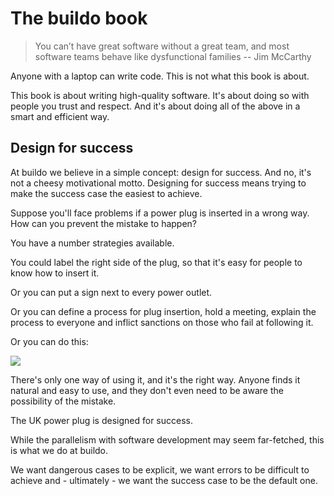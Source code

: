 # The buildo book


> You can’t have great software without a great team, and most software teams behave like dysfunctional families 
--  Jim McCarthy

Anyone with a laptop can write code. This is not what this book is about.

This book is about writing high-quality software. It's about doing so with people you trust and respect. And it's about doing all of the above in a smart and efficient way.

## Design for success
At buildo we believe in a simple concept: design for success.
And no, it's not a cheesy motivational motto.
Designing for success means trying to make the success case the easiest to achieve.

Suppose you'll face problems if a power plug is inserted in a wrong way.
How can you prevent the mistake to happen?

You have a number strategies available.

You could label the right side of the plug, so that it's easy for people to know how to insert it.

Or you can put a sign next to every power outlet.

Or you can define a process for plug insertion, hold a meeting, explain the process to everyone and inflict sanctions on those who fail at following it.

Or you can do this:



![](http://www.schurter.com/var/schurter/storage/ilcatalogue/files/image/datasheet/IM0010572_large.jpg)


There's only one way of using it, and it's the right way. Anyone finds it natural and easy to use, and they don't even need to be aware the possibility of the mistake.

The UK power plug is designed for success.

While the parallelism with software development may seem far-fetched, this is what we do at buildo.

We want dangerous cases to be explicit, we want errors to be difficult to achieve and - ultimately - we want the success case to be the default one.